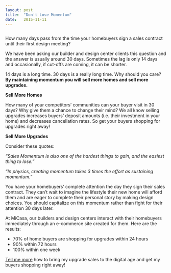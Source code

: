 ```yaml
---
layout: post
title:  "Don't Lose Momentum"
date:   2015-11-11
---
```

<img src="{{ '/assets/img/designers.jpg' | prepend: site.baseurl }}" alt=""> 

<p class="intro"><span class="dropcap">H</span>ow many days pass from the time your homebuyers sign a sales contract until their first design meeting?</p>  
<p>
We have been asking our builder and design center clients this question and the answer is usually around 30 days.  Sometimes the lag is only 14 days and occasionally, if cut-offs are coming, it can be shorter.
</p>
<p>14 days is a long time.  30 days is a really long time.  Why should you care?  <b>By maintaining momentum you will sell more homes and sell more upgrades.</b></p>

<p><b>Sell More Homes</b></p>

<p>How many of your competitors’ communities can your buyer visit in 30 days?  Why give them a chance to change their mind?  We all know selling upgrades increases buyers’ deposit amounts (i.e. their investment in your home) and decreases cancellation rates.  So get your buyers shopping for upgrades right away!</p>

<p><b>Sell More Upgrades</b></p>

<p>Consider these quotes:</p>
<i>
<p>
“Sales Momentum is also one of the hardest things to gain, and the easiest thing to lose.” 
</p>
<p>
“In physics, creating momentum takes 3 times the effort as sustaining momentum.”
</p>
</i>
<p>
You have your homebuyers’ complete attention the day they sign their sales contract.  They can’t wait to imagine the lifestyle their new home will afford them and are eager to complete their personal story by making design choices.  You should capitalize on this momentum rather than fight for their attention 30 days later.</p>


<p>
At MiCasa, our builders and design centers interact with their homebuyers immediately through an e-commerce site created for them.  Here are the results:
</p>
<ul>
	<li>70% of home buyers are shopping for upgrades within 24 hours</li>
	<li>90% within 72 hours</li>
	<li>100% within one week</li>
</ul>

<a href="http://www.micasaupgrades.com/#/contact">Tell me more</a> how to bring my upgrade sales to the digital age and get my buyers shopping right away! 
